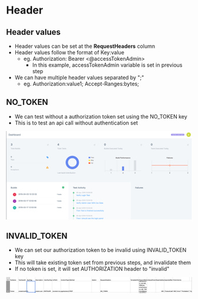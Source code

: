 # Header

## Header values

* Header values can be set at the **RequestHeaders** column
* Header values follow the format of Key:value
  * eg. Authorization: Bearer &lt;@accessTokenAdmin&gt;
    * In this example, accessTokenAdmin variable is set in previous step
* We can have multiple header values separated by ";"
  * eg. Authorization:value1; Accept-Ranges:bytes;

## NO\_TOKEN

* We can test without a authorization token set using the NO\_TOKEN key
* This is to test an api call without authentication set

![](../../../../.gitbook/assets/image%20%2838%29.png)



## INVALID\_TOKEN

* We can set our authorization token to be invalid using INVALID\_TOKEN key
* This will take existing token set from previous steps, and invalidate them
* If no token is set, it will set AUTHORIZATION header to "invalid" 

![](../../../../.gitbook/assets/image%20%2834%29.png)



